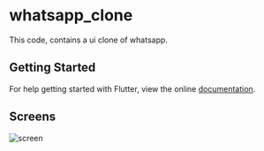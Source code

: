 # whatsapp_clone

This code, contains a ui clone of whatsapp.

## Getting Started

For help getting started with Flutter, view the online
[documentation](https://flutter.io/).

## Screens

![screen](../master/preview_images/chats_preview.png)
